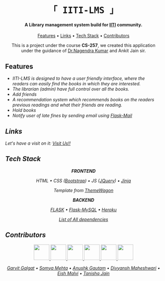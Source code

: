 <h1 align="center"><samp>「 IITI-LMS 」</samp></h1>
<h4 align="center">A Library management system build for  <a href="https://www.iiti.ac.in/" target="_blank">IITI</a> community.</h4>
<p align="center">
  <a href="#features">Features</a> •
  <a href="#links">Links</a> •
  <a href="#tech-stack">Tech Stack</a> •
  <a href="#contributors">Contributors</a>
</p>


<p align="center">
This is a project under the course <b>CS-257</b>, we created this application under the guidance of <a href="https://sites.google.com/view/nagendrak/">Dr.Nagendra Kumar</a> and Ankit Jain sir.
</p>


## Features
* <em> IITI-LMS is designed to have a user friendly interface, where the readers can easily find the books in which they are interested.
* <em> The librarian (admin) have full control over all the books.
* <em> Add friends 
* <em> A recommendation system which recommends books on the readers previous readings and what their friends are reading.
* <em> Hold books 
* <em> Notify user of late fines by sending email using <a href="https://pythonhosted.org/Flask-Mail/">Flask-Mail</a>


## Links
Let's have a visit on it: <a href="https://iitilms.herokuapp.com/">Visit Us!!</a>  

## Tech Stack


<p align="center"><b>FRONTEND</b></p>
<p align="center">
		HTML • CSS (<a href="https://getbootstrap.com/">Bootstrap</a>) • JS (<a href="https://jquery.com/">JQuery</a>) • <a 			href="https://jinja.palletsprojects.com/en/2.11.x/">Jinja</a>
</p>
<p align="center">Template from <a href="https://themewagon.com/">ThemeWagon</a></p>


<p align="center"><b>BACKEND</b></p>
<p align="center">
		<a href="https://flask.palletsprojects.com/en/1.1.x/">FLASK</a> • <a href="https://github.com/alexferl/flask-mysqldb">Flask-MySQL</a> •
	<a href="https://www.heroku.com">Heroku</a>
</p>

<p align="center">
	<a href="https://github.com/gg-dev-05/iiti-lms/network/dependencies">
		List of All dependencies
	</a>
</p>

## Contributors

<p align="center">
<a href="https://github.com/gg-dev-05">
	<img src="https://github.com/gg-dev-05.png" width="50px">
</a>

<a href="https://github.com/somyamehta24">
	<img src="https://github.com/somyamehta24.png" width="50px">
</a>

<a href="https://github.com/Anushk2001">
	<img src="https://github.com/Anushk2001.png" width="50px">
</a>


<a href="https://github.com/dmdivyansh">
  	<img src="https://github.com/dmdivyansh.png" width="50px">
</a>

<a href="https://github.com/eeshmalvi">
	<img src="https://github.com/eeshmalvi.png" width="50px">
</a>

<a href="https://github.com/Tanishq-30">
	<img src="https://github.com/Tanishq-30.png" width="50px">
</a>
</p>

<p align="center">
		<a href="https://github.com/gg-dev-05">Garvit Galgat</a> •
    <a href="https://github.com/somyamehta24">Somya Mehta</a> •
    <a href="https://github.com/Anushk2001">Anushk Gautam</a> •
		<a href="https://github.com/dmdivyansh">Divyansh Maheshwari</a> •
    <a href="https://github.com/eeshmalvi">Eish Malvi</a> •
		<a href="https://github.com/Tanishq-30">Tanishq Jain</a>
</p>
